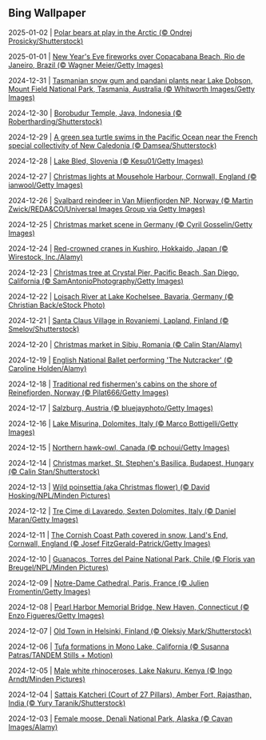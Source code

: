 ## Bing Wallpaper
2025-01-02 | [Polar bears at play in the Arctic (© Ondrej Prosicky/Shutterstock)](./wallpaper/2025-01-02.jpg) 

2025-01-01 | [New Year's Eve fireworks over Copacabana Beach, Rio de Janeiro, Brazil (© Wagner Meier/Getty Images)](./wallpaper/2025-01-01.jpg) 

2024-12-31 | [Tasmanian snow gum and pandani plants near Lake Dobson, Mount Field National Park, Tasmania, Australia (© Whitworth Images/Getty Images)](./wallpaper/2024-12-31.jpg) 

2024-12-30 | [Borobudur Temple, Java, Indonesia (© Robertharding/Shutterstock)](./wallpaper/2024-12-30.jpg) 

2024-12-29 | [A green sea turtle swims in the Pacific Ocean near the French special collectivity of New Caledonia (© Damsea/Shutterstock)](./wallpaper/2024-12-29.jpg) 

2024-12-28 | [Lake Bled, Slovenia (© Kesu01/Getty Images)](./wallpaper/2024-12-28.jpg) 

2024-12-27 | [Christmas lights at Mousehole Harbour, Cornwall, England (© ianwool/Getty Images)](./wallpaper/2024-12-27.jpg) 

2024-12-26 | [Svalbard reindeer in Van Mijenfjorden NP, Norway (© Martin Zwick/REDA&CO/Universal Images Group via Getty Images)](./wallpaper/2024-12-26.jpg) 

2024-12-25 | [Christmas market scene in Germany (© Cyril Gosselin/Getty Images)](./wallpaper/2024-12-25.jpg) 

2024-12-24 | [Red-crowned cranes in Kushiro, Hokkaido, Japan (© Wirestock, Inc./Alamy)](./wallpaper/2024-12-24.jpg) 

2024-12-23 | [Christmas tree at Crystal Pier, Pacific Beach, San Diego, California (© SamAntonioPhotography/Getty Images)](./wallpaper/2024-12-23.jpg) 

2024-12-22 | [Loisach River at Lake Kochelsee, Bavaria, Germany (© Christian Back/eStock Photo)](./wallpaper/2024-12-22.jpg) 

2024-12-21 | [Santa Claus Village in Rovaniemi, Lapland, Finland (© Smelov/Shutterstock)](./wallpaper/2024-12-21.jpg) 

2024-12-20 | [Christmas market in Sibiu, Romania (© Calin Stan/Alamy)](./wallpaper/2024-12-20.jpg) 

2024-12-19 | [English National Ballet performing 'The Nutcracker' (© Caroline Holden/Alamy)](./wallpaper/2024-12-19.jpg) 

2024-12-18 | [Traditional red fishermen's cabins on the shore of Reinefjorden, Norway (© Pilat666/Getty Images)](./wallpaper/2024-12-18.jpg) 

2024-12-17 | [Salzburg, Austria (© bluejayphoto/Getty Images)](./wallpaper/2024-12-17.jpg) 

2024-12-16 | [Lake Misurina, Dolomites, Italy (© Marco Bottigelli/Getty Images)](./wallpaper/2024-12-16.jpg) 

2024-12-15 | [Northern hawk-owl, Canada (© pchoui/Getty Images)](./wallpaper/2024-12-15.jpg) 

2024-12-14 | [Christmas market, St. Stephen's Basilica, Budapest, Hungary (© Calin Stan/Shutterstock)](./wallpaper/2024-12-14.jpg) 

2024-12-13 | [Wild poinsettia (aka Christmas flower) (© David Hosking/NPL/Minden Pictures)](./wallpaper/2024-12-13.jpg) 

2024-12-12 | [Tre Cime di Lavaredo, Sexten Dolomites, Italy (© Daniel Maran/Getty Images)](./wallpaper/2024-12-12.jpg) 

2024-12-11 | [The Cornish Coast Path covered in snow, Land's End, Cornwall, England (© Josef FitzGerald-Patrick/Getty Images)](./wallpaper/2024-12-11.jpg) 

2024-12-10 | [Guanacos, Torres del Paine National Park, Chile (© Floris van Breugel/NPL/Minden Pictures)](./wallpaper/2024-12-10.jpg) 

2024-12-09 | [Notre-Dame Cathedral, Paris, France (© Julien Fromentin/Getty Images)](./wallpaper/2024-12-09.jpg) 

2024-12-08 | [Pearl Harbor Memorial Bridge, New Haven, Connecticut (© Enzo Figueres/Getty Images)](./wallpaper/2024-12-08.jpg) 

2024-12-07 | [Old Town in Helsinki, Finland (© Oleksiy Mark/Shutterstock)](./wallpaper/2024-12-07.jpg) 

2024-12-06 | [Tufa formations in Mono Lake, California (© Susanna Patras/TANDEM Stills + Motion)](./wallpaper/2024-12-06.jpg) 

2024-12-05 | [Male white rhinoceroses, Lake Nakuru, Kenya (© Ingo Arndt/Minden Pictures)](./wallpaper/2024-12-05.jpg) 

2024-12-04 | [Sattais Katcheri (Court of 27 Pillars), Amber Fort, Rajasthan, India (© Yury Taranik/Shutterstock)](./wallpaper/2024-12-04.jpg) 

2024-12-03 | [Female moose, Denali National Park, Alaska (© Cavan Images/Alamy)](./wallpaper/2024-12-03.jpg) 

